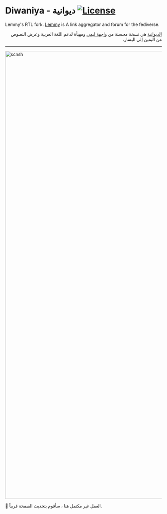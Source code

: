# Diwaniya - ديوانية [![License](https://img.shields.io/github/license/LemmyNet/lemmy.svg)](LICENSE)
Lemmy's RTL fork. [Lemmy](https://github.com/LemmyNet/lemmy) is A link aggregator and forum for the fediverse.  
<div dir="rtl"> 
<a href="https://dwanya.co">الديوانية</a> هي نسخة محسنة من <a href="https://github.com/LemmyNet/lemmy-ui">واجهة ليمي</a> ومهيأة لدعم اللغة العربية وعرض النصوص من اليمين إلى اليسار.
</div>  

----

<img width="1440" alt="scnsh" src="https://user-images.githubusercontent.com/72635080/197231226-063b9121-4d06-4d82-9cd4-95104884a811.png">

🚧 العمل غير مكتمل هنا ، سأقوم بتحديث الصفحة قريباً.
